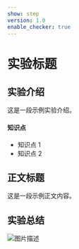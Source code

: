 ```yaml
---
show: step
version: 1.0
enable_checker: true
---
```


# 实验标题

## 实验介绍

这是一段示例实验介绍。

#### 知识点

- 知识点 1
- 知识点 2

## 正文标题

这是一段示例正文内容。

## 实验总结

![图片描述](https://doc.shiyanlou.com/courses/uid1190679-20211105-1636123930333)
